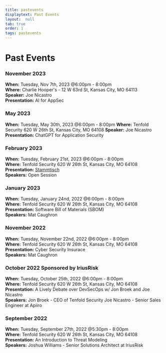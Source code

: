 ```yaml
---
title: pastevents
displaytext: Past Events
layout:  null
tab: true
order: 1
tags: pastevents
---
```

# Past Events

### November 2023
**When:** Tuesday, Nov 7th, 2023 @6:00pm - 8:00pm  
**Where:** Charlie Hooper's - 12 W 63rd St, Kansas City, MO 64113  
**Speaker:**  Joe Nicastro  
**Presentation:** AI for AppSec 

### May 2023
**When:** Tuesday, May 30th, 2023 @6:00pm - 8:00pm
**Where:** Tenfold Security 620 W 26th St, Kansas City, MO 64108
**Speaker:** Joe Nicastro
**Presentation:** ChatGPT for Application Security

### February 2023
**When:** Tuesday, February 21st, 2023 @6:00pm - 8:00pm  
**Where:** Tenfold Security 620 W 26th St, Kansas City, MO 64108  
**Presentation:** [Stammtisch](https://www.definitions.net/definition/Stammtisch)  
**Speakers:**  Open Session

### January 2023
**When:** Tuesday, January 24nd, 2022 @6:00pm - 8:00pm  
**Where:** Tenfold Security 620 W 26th St, Kansas City, MO 64108  
**Presentation:** Software Bill of Materials (SBOM)   
**Speakers:**  Mat Caughron 

### November 2022
**When:** Tuesday, November 22nd, 2022 @6:00pm - 8:00pm  
**Where:** Tenfold Security 620 W 26th St, Kansas City, MO 64108  
**Presentation:** Cyber Security Insurace   
**Speakers:**  Mat Caughron 

### October 2022 Sponsored by IriusRisk
**When:** Tuesday, October 25th, 2022 @6:00pm - 8:00pm  
**Where:** Tenfold Security 620 W 26th St, Kansas City, MO 64108  
**Presentation:** A Lively Debate over DevSecOps w/ Jon Broek and Joe Nicastro  
**Speakers:** Jon Broek - CEO of Tenfold Security Joe Nicastro - Senior Sales Engineer at Apiiro  

### September 2022
**When:** Tuesday, September 27th, 2022 @5:30pm - 8:00pm  
**Where:** Tenfold Security 620 W 26th St, Kansas City, MO 64108  
**Presentation:** An Introduction to Threat Modeling  
**Speakers:** Joshua Williams - Senior Solutions Architect at IriusRisk  
